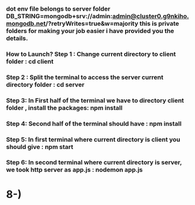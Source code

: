 ### dot env file belongs to server folder DB_STRING=mongodb+srv://admin:admin@cluster0.g9nkiho.mongodb.net/?retryWrites=true&w=majority  this is private folders for making your job easier i have provided you the details. 
### How to Launch? **Step 1** : Change current directory to client folder : cd client 
### **Step 2** : Split the terminal to access the server current directory folder : cd server 
### **Step 3**: In First half of the terminal we have to directory client folder , install the packages: npm install 
### **Step 4**: Second half of the terminal should have : npm install 
### **Step 5**: In first terminal where current directory is client you should give : npm start 
### **Step 6**: In second terminal where current directory is server, we took http server as app.js : nodemon app.js 
# 8-)
